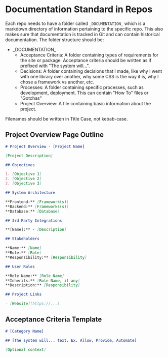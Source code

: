 # Documentation Standard in Repos

Each repo needs to have a folder called `_DOCUMENTATION_` which is a markdown directory of information pertaining to the specific repo. This also makes sure that documentation is tracked in Git and can contain historical documentation. The folder structure should be:

- \_DOCUMENTATION_
  - Acceptance Criteria: A folder containing types of requirements for the site or package. Acceptance criteria should be written as if prefixed with "The system will...".
  - Decisions: A folder containing decisions that I made, like why I went with one library over another, why some CSS is the way it is, why I chose a framework vs another, etc.
  - Processes: A folder containing specific processes, such as development, deployment. This can contain "How To" files or "Gotchas"
  - Project Overview: A file containing basic information about the project.

Filenames should be written in Title Case, not kebab-case.

## Project Overview Page Outline

```md
# Project Overview - [Project Name]

[Project Description]

## Objectives

1. [Objective 1]
2. [Objective 2]
3. [Objective 3]

## System Architecture

**Frontend:** [Framework(s)]
**Backend:** [Frameworks(s)]
**Database:** [Database]

## 3rd Party Integrations

**[Name]:** - [Description]

## Stakeholders

**Name:** [Name]
**Role:** [Role]
**Responsibility:** [Responsibility]

## User Roles

**Role Name:** [Role Name]
**Inherits:** [Role Name, if any]
**Description:** [Responsibility]

## Project Links

- [Website](https://...)
```

## Acceptance Criteria Template

```md
# [Category Name]

## [The system will... text. Ex. Allow, Provide, Automate]

[Optional context]
```
